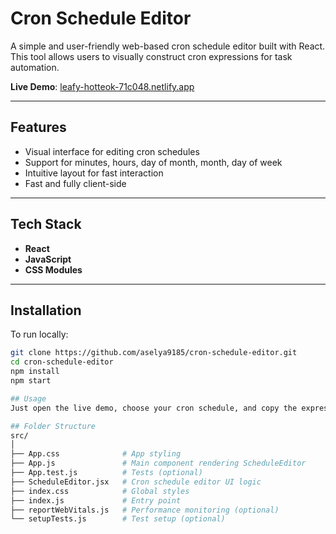 # Cron Schedule Editor

A simple and user-friendly web-based cron schedule editor built with React. This tool allows users to visually construct cron expressions for task automation.

**Live Demo**: [leafy-hotteok-71c048.netlify.app](https://leafy-hotteok-71c048.netlify.app/)

---

## Features

- Visual interface for editing cron schedules
- Support for minutes, hours, day of month, month, day of week
- Intuitive layout for fast interaction
- Fast and fully client-side

---

## Tech Stack

- **React**
- **JavaScript**
- **CSS Modules**

---

## Installation

To run locally:

```bash
git clone https://github.com/aselya9185/cron-schedule-editor.git
cd cron-schedule-editor
npm install
npm start

## Usage
Just open the live demo, choose your cron schedule, and copy the expression.

## Folder Structure
src/
│
├── App.css              # App styling
├── App.js               # Main component rendering ScheduleEditor
├── App.test.js          # Tests (optional)
├── ScheduleEditor.jsx   # Cron schedule editor UI logic
├── index.css            # Global styles
├── index.js             # Entry point
├── reportWebVitals.js   # Performance monitoring (optional)
└── setupTests.js        # Test setup (optional)

